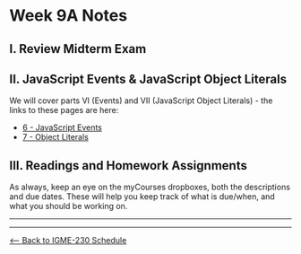 # Week 9A Notes

## I. Review Midterm Exam

## II. JavaScript Events & JavaScript Object Literals
We will cover parts VI (Events) and VII (JavaScript Object Literals) - the links to these pages are here:

- [6 - JavaScript Events](../notes/web-apps-6.md)
- [7 - Object Literals](../notes/web-apps-7.md)

## III. Readings and Homework Assignments
As always, keep an eye on the myCourses dropboxes, both the descriptions and due dates. These will help you keep track of what is due/when, and what you should be working on.

<hr><hr>

[<-- Back to IGME-230 Schedule](../schedule.md)
